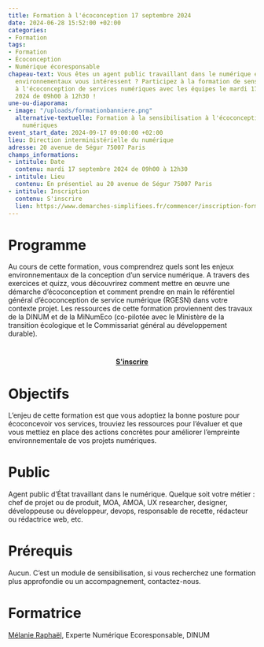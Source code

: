 ```yaml
---
title: Formation à l'écoconception 17 septembre 2024
date: 2024-06-28 15:52:00 +02:00
categories:
- Formation
tags:
- Formation
- Écoconception
- Numérique écoresponsable
chapeau-text: Vous êtes un agent public travaillant dans le numérique et les sujets
  environnementaux vous intéressent ? Participez à la formation de sensibilisation
  à l'écoconception de services numériques avec les équipes le mardi 17 septembre
  2024 de 09h00 à 12h30 !
une-ou-diaporama:
- image: "/uploads/formationbanniere.png"
  alternative-textuelle: Formation à la sensibilisation à l'écoconception de services
    numériques
event_start_date: 2024-09-17 09:00:00 +02:00
lieu: Direction interministérielle du numérique
adresse: 20 avenue de Ségur 75007 Paris
champs_informations:
- intitule: Date
  contenu: mardi 17 septembre 2024 de 09h00 à 12h30
- intitule: Lieu
  contenu: En présentiel au 20 avenue de Ségur 75007 Paris
- intitule: Inscription
  contenu: S'inscrire
  lien: https://www.demarches-simplifiees.fr/commencer/inscription-formation-ecoconception-2024
---
```


# Programme
Au cours de cette formation, vous comprendrez quels sont les enjeux environnementaux de la conception d’un service numérique.
A travers des exercices et quizz, vous découvrirez comment mettre en œuvre une démarche d’écoconception et comment prendre en main le référentiel général d’écoconception de service numérique (RGESN) dans votre contexte projet.
Les ressources de cette formation proviennent des travaux de la DINUM et de la MiNumEco (co-pilotée avec le Ministère de la transition écologique et le Commissariat général au développement durable).

<div align="center" style="margin-bottom: 15px; margin-top: 40px"><a href="https://www.demarches-simplifiees.fr/commencer/inscription-formation-ecoconception-2024" class="button" title="S'inscrire - Lien externe"><b>S'inscrire</b></a></div>

# Objectifs
L’enjeu de cette formation est que vous adoptiez la bonne posture pour écoconcevoir vos services, trouviez les ressources pour l’évaluer et que vous mettiez en place des actions concrètes pour améliorer l’empreinte environnementale de vos projets numériques.

# Public
Agent public d’État travaillant dans le numérique.
Quelque soit votre métier : chef de projet ou de produit, MOA, AMOA, UX researcher, designer, développeuse ou développeur, devops, responsable de recette, rédacteur ou rédactrice web, etc.

# Prérequis
Aucun.
C’est un module de sensibilisation, si vous recherchez une formation plus approfondie ou un accompagnement, contactez-nous.

# Formatrice
[Mélanie Raphaël](mailto:melanie.raphael@modernisation.gouv.fr), Experte Numérique Ecoresponsable, DINUM